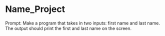 # Name_Project
Prompt: Make a program that takes in two inputs: first name and last name. The output should print the first and last name on the screen. 

